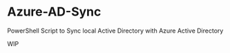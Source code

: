 # Azure-AD-Sync
PowerShell Script to Sync local Active Directory with Azure Active Directory 

WIP 
